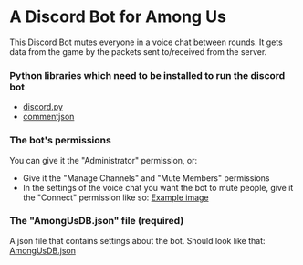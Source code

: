 # A Discord Bot for Among Us
This Discord Bot mutes everyone in a voice chat between rounds. It gets data from the game by the packets sent to/received from the server.

### Python libraries which need to be installed to run the discord bot
* [discord.py](https://pypi.org/project/discord.py/)
* [commentjson](https://pypi.org/project/commentjson/)

### The bot's permissions
You can give it the "Administrator" permission, or:
* Give it the "Manage Channels" and "Mute Members" permissions
* In the settings of the voice chat you want the bot to mute people, give it the "Connect" permission like so: [Example image](examples/voice_chat_connect_permission_example.png)

### The "AmongUsDB.json" file (required)
A json file that contains settings about the bot.
Should look like that: [AmongUsDB.json](AmongUsDB.json)
